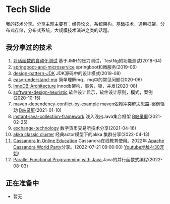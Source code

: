 # Tech Slide
我的技术分享。分享主题主要有：经典论文，系统架构，基础技术，通用框架，分布式存储，分布式系统，大规模技术演进之类的话题。

## 我分享过的技术
1. [对话函数的自动化测试](https://github.com/xiaozhiliaoo/animal-shark) 基于JMH的压力测试，TestNg的功能测试(2018-04)
2. [springboot-and-microservice](springboot-and-microservice.pptx) springboot和微服务(2019-06)
3. [design-pattern-JDK](design-pattern-JDK.pptx) JDK源码中的设计模式(2019-08)
4. [easy-understand-mq](easy-understand-mq.pptx) 简单理解mq，mq中的常见问题(2020-06)
5. [InnoDB-Architecture](InnoDB-Architecture.pptx) innodb架构，事务，锁，并发(2020-08)
6. [software-design-heuristic](software-design-heuristic.pptx) 软件设计启示，软件设计原则，模式，案例(2020-10-15)
7. [maven-dependency-conflict-by-example](maven-dependency-conflict-by-example.pptx) maven依赖冲突解决思路-案例驱动  [B站录屏](https://www.bilibili.com/video/BV1Uy4y127xE)(2021-01-10)
8. [instant-java-collection-framework](instant-jcf.pptx)  浅入浅出Java集合框架 [B站录屏](https://www.bilibili.com/video/BV18A411M7uM)(2021-02-25)
9. [exchange-technology](exchange-technology.pptx) 数字货币交易所技术分享(2021-04-16)
9. [akka classic cluster](akka-classic-cluster.pptx) 经典actor模型下的akka 集群分享(2022-04-13) 
9. [Cassandra In Online Education](cassandra_in_online_education.pptx) Cassandra在线教育使用。2022年 [Apache Cassandra World Party](https://www.cassandraworldparty.org/)分享。(2022-07-21 09:00:00)   [Youtube地址4:30开始](https://www.youtube.com/watch?v=_kkx8f96j0M)\
9. [Parallel Functional Programming with Java ](Parallel-Functional-Programming-with-Java.pdf)  Java的并行函数式编程(2022-08-03）


## 正在准备中
- 暂无